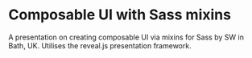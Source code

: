 # Composable UI with Sass mixins

A presentation on creating composable UI via mixins for Sass by SW in Bath, UK. Utilises the reveal.js presentation framework.